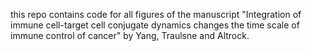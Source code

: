 this repo contains code for all figures of the manuscript "Integration of immune cell-target cell conjugate dynamics changes the time scale of immune control of cancer" by Yang, Traulsne and Altrock.
